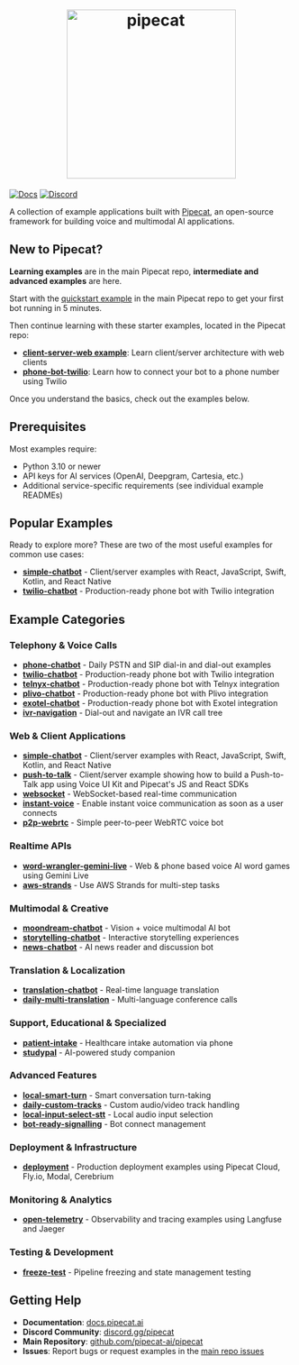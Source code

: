 <h1><div align="center">
 <img alt="pipecat" width="300px" height="auto" src="https://raw.githubusercontent.com/pipecat-ai/pipecat-examples/main/pipecat-examples.png">
</div></h1>

[![Docs](https://img.shields.io/badge/Documentation-blue)](https://docs.pipecat.ai) [![Discord](https://img.shields.io/discord/1239284677165056021)](https://discord.gg/pipecat)

A collection of example applications built with [Pipecat](https://github.com/pipecat-ai/pipecat), an open-source framework for building voice and multimodal AI applications.

## New to Pipecat?

**Learning examples** are in the main Pipecat repo, **intermediate and advanced examples** are here.

Start with the [quickstart example](https://github.com/pipecat-ai/pipecat/tree/main/examples/quickstart) in the main Pipecat repo to get your first bot running in 5 minutes.

Then continue learning with these starter examples, located in the Pipecat repo:

- **[client-server-web example](https://github.com/pipecat-ai/pipecat/tree/main/examples/client-server-web)**: Learn client/server architecture with web clients
- **[phone-bot-twilio](https://github.com/pipecat-ai/pipecat/tree/main/examples/phone-bot-twilio)**: Learn how to connect your bot to a phone number using Twilio

Once you understand the basics, check out the examples below.

## Prerequisites

Most examples require:

- Python 3.10 or newer
- API keys for AI services (OpenAI, Deepgram, Cartesia, etc.)
- Additional service-specific requirements (see individual example READMEs)

## Popular Examples

Ready to explore more? These are two of the most useful examples for common use cases:

- **[simple-chatbot](simple-chatbot/)** - Client/server examples with React, JavaScript, Swift, Kotlin, and React Native
- **[twilio-chatbot](twilio-chatbot/)** - Production-ready phone bot with Twilio integration

## Example Categories

### **Telephony & Voice Calls**

- **[phone-chatbot](phone-chatbot/)** - Daily PSTN and SIP dial-in and dial-out examples
- **[twilio-chatbot](twilio-chatbot/)** - Production-ready phone bot with Twilio integration
- **[telnyx-chatbot](telnyx-chatbot/)** - Production-ready phone bot with Telnyx integration
- **[plivo-chatbot](plivo-chatbot/)** - Production-ready phone bot with Plivo integration
- **[exotel-chatbot](exotel-chatbot/)** - Production-ready phone bot with Exotel integration
- **[ivr-navigation](ivr-navigation/)** - Dial-out and navigate an IVR call tree

### **Web & Client Applications**

- **[simple-chatbot](simple-chatbot/)** - Client/server examples with React, JavaScript, Swift, Kotlin, and React Native
- **[push-to-talk](push-to-talk/)** - Client/server example showing how to build a Push-to-Talk app using Voice UI Kit and Pipecat's JS and React SDKs
- **[websocket](websocket/)** - WebSocket-based real-time communication
- **[instant-voice](instant-voice/)** - Enable instant voice communication as soon as a user connects
- **[p2p-webrtc](p2p-webrtc/)** - Simple peer-to-peer WebRTC voice bot

### **Realtime APIs**

- **[word-wrangler-gemini-live](word-wrangler-gemini-live/)** - Web & phone based voice AI word games using Gemini Live
- **[aws-strands](aws-strands/)** - Use AWS Strands for multi-step tasks

### **Multimodal & Creative**

- **[moondream-chatbot](moondream-chatbot/)** - Vision + voice multimodal AI bot
- **[storytelling-chatbot](storytelling-chatbot/)** - Interactive storytelling experiences
- **[news-chatbot](news-chatbot/)** - AI news reader and discussion bot

### **Translation & Localization**

- **[translation-chatbot](translation-chatbot/)** - Real-time language translation
- **[daily-multi-translation](daily-multi-translation/)** - Multi-language conference calls

### **Support, Educational & Specialized**

- **[patient-intake](patient-intake/)** - Healthcare intake automation via phone
- **[studypal](studypal/)** - AI-powered study companion

### **Advanced Features**

- **[local-smart-turn](local-smart-turn/)** - Smart conversation turn-taking
- **[daily-custom-tracks](daily-custom-tracks/)** - Custom audio/video track handling
- **[local-input-select-stt](local-input-select-stt/)** - Local audio input selection
- **[bot-ready-signalling](bot-ready-signalling/)** - Bot connect management

### **Deployment & Infrastructure**

- **[deployment](deployment/)** - Production deployment examples using Pipecat Cloud, Fly.io, Modal, Cerebrium

### **Monitoring & Analytics**

- **[open-telemetry](open-telemetry/)** - Observability and tracing examples using Langfuse and Jaeger

### **Testing & Development**

- **[freeze-test](freeze-test/)** - Pipeline freezing and state management testing

## Getting Help

- **Documentation**: [docs.pipecat.ai](https://docs.pipecat.ai)
- **Discord Community**: [discord.gg/pipecat](https://discord.gg/pipecat)
- **Main Repository**: [github.com/pipecat-ai/pipecat](https://github.com/pipecat-ai/pipecat)
- **Issues**: Report bugs or request examples in the [main repo issues](https://github.com/pipecat-ai/pipecat/issues)
